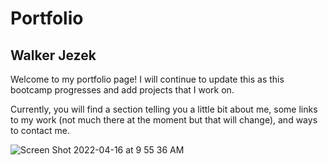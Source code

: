 # Portfolio

## Walker Jezek

Welcome to my portfolio page! I will continue to update this as this bootcamp progresses and add projects that I work on. 

Currently, you will find a section telling you a little bit about me, some links to my work (not much there at the moment but that will change),
and ways to contact me.



![Screen Shot 2022-04-16 at 9 55 36 AM](https://user-images.githubusercontent.com/98861520/163682010-a8659606-7414-4e21-985d-695cbcc8361b.png)
